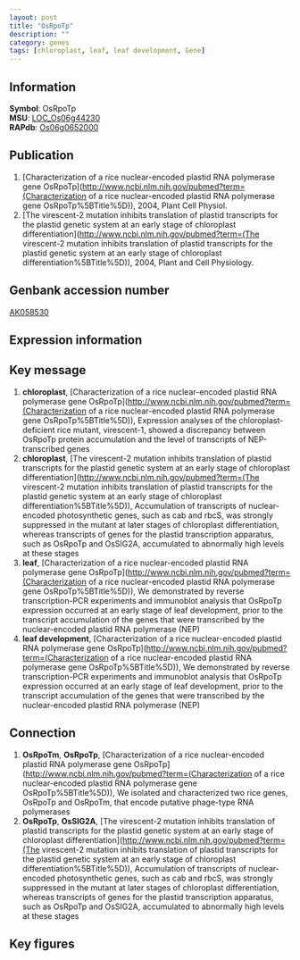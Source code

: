 ```yaml
---
layout: post
title: "OsRpoTp"
description: ""
category: genes
tags: [chloroplast, leaf, leaf development, Gene]
---
```


## Information
__Symbol__: OsRpoTp  
__MSU__: [LOC_Os06g44230](http://rice.plantbiology.msu.edu/cgi-bin/ORF_infopage.cgi?orf=LOC_Os06g44230)  
__RAPdb__: [Os06g0652000](http://rapdb.dna.affrc.go.jp/viewer/gbrowse_details/irgsp1?name=Os06g0652000)  

## Publication
1. [Characterization of a rice nuclear-encoded plastid RNA polymerase gene OsRpoTp](http://www.ncbi.nlm.nih.gov/pubmed?term=(Characterization of a rice nuclear-encoded plastid RNA polymerase gene OsRpoTp%5BTitle%5D)), 2004, Plant Cell Physiol.
2. [The virescent-2 mutation inhibits translation of plastid transcripts for the plastid genetic system at an early stage of chloroplast differentiation](http://www.ncbi.nlm.nih.gov/pubmed?term=(The virescent-2 mutation inhibits translation of plastid transcripts for the plastid genetic system at an early stage of chloroplast differentiation%5BTitle%5D)), 2004, Plant and Cell Physiology.

## Genbank accession number
[AK058530](http://www.ncbi.nlm.nih.gov/nuccore/AK058530)

## Expression information

## Key message
1. __chloroplast__, [Characterization of a rice nuclear-encoded plastid RNA polymerase gene OsRpoTp](http://www.ncbi.nlm.nih.gov/pubmed?term=(Characterization of a rice nuclear-encoded plastid RNA polymerase gene OsRpoTp%5BTitle%5D)),  Expression analyses of the chloroplast-deficient rice mutant, virescent-1, showed a discrepancy between OsRpoTp protein accumulation and the level of transcripts of NEP-transcribed genes
2. __chloroplast__, [The virescent-2 mutation inhibits translation of plastid transcripts for the plastid genetic system at an early stage of chloroplast differentiation](http://www.ncbi.nlm.nih.gov/pubmed?term=(The virescent-2 mutation inhibits translation of plastid transcripts for the plastid genetic system at an early stage of chloroplast differentiation%5BTitle%5D)),  Accumulation of transcripts of nuclear-encoded photosynthetic genes, such as cab and rbcS, was strongly suppressed in the mutant at later stages of chloroplast differentiation, whereas transcripts of genes for the plastid transcription apparatus, such as OsRpoTp and OsSIG2A, accumulated to abnormally high levels at these stages
3. __leaf__, [Characterization of a rice nuclear-encoded plastid RNA polymerase gene OsRpoTp](http://www.ncbi.nlm.nih.gov/pubmed?term=(Characterization of a rice nuclear-encoded plastid RNA polymerase gene OsRpoTp%5BTitle%5D)),  We demonstrated by reverse transcription-PCR experiments and immunoblot analysis that OsRpoTp expression occurred at an early stage of leaf development, prior to the transcript accumulation of the genes that were transcribed by the nuclear-encoded plastid RNA polymerase (NEP)
4. __leaf development__, [Characterization of a rice nuclear-encoded plastid RNA polymerase gene OsRpoTp](http://www.ncbi.nlm.nih.gov/pubmed?term=(Characterization of a rice nuclear-encoded plastid RNA polymerase gene OsRpoTp%5BTitle%5D)),  We demonstrated by reverse transcription-PCR experiments and immunoblot analysis that OsRpoTp expression occurred at an early stage of leaf development, prior to the transcript accumulation of the genes that were transcribed by the nuclear-encoded plastid RNA polymerase (NEP)

## Connection
1. __OsRpoTm__, __OsRpoTp__, [Characterization of a rice nuclear-encoded plastid RNA polymerase gene OsRpoTp](http://www.ncbi.nlm.nih.gov/pubmed?term=(Characterization of a rice nuclear-encoded plastid RNA polymerase gene OsRpoTp%5BTitle%5D)), We isolated and characterized two rice genes, OsRpoTp and OsRpoTm, that encode putative phage-type RNA polymerases
2. __OsRpoTp__, __OsSIG2A__, [The virescent-2 mutation inhibits translation of plastid transcripts for the plastid genetic system at an early stage of chloroplast differentiation](http://www.ncbi.nlm.nih.gov/pubmed?term=(The virescent-2 mutation inhibits translation of plastid transcripts for the plastid genetic system at an early stage of chloroplast differentiation%5BTitle%5D)),  Accumulation of transcripts of nuclear-encoded photosynthetic genes, such as cab and rbcS, was strongly suppressed in the mutant at later stages of chloroplast differentiation, whereas transcripts of genes for the plastid transcription apparatus, such as OsRpoTp and OsSIG2A, accumulated to abnormally high levels at these stages

## Key figures


